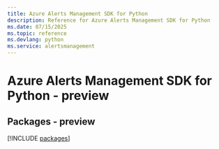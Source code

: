 ```yaml
---
title: Azure Alerts Management SDK for Python
description: Reference for Azure Alerts Management SDK for Python
ms.date: 07/15/2025
ms.topic: reference
ms.devlang: python
ms.service: alertsmanagement
---
```

# Azure Alerts Management SDK for Python - preview
## Packages - preview
[!INCLUDE [packages](alerts-management-index.md)]